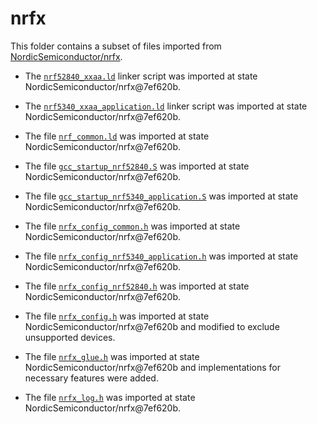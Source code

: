 <!--
SPDX-FileCopyrightText: 2023 Fraunhofer-Gesellschaft zur Förderung der angewandten Forschung e.V.
SPDX-License-Identifier: BSD-3-Clause
-->
# nrfx

This folder contains a subset of files imported from [NordicSemiconductor/nrfx](https://github.com/NordicSemiconductor/nrfx).

- The [`nrf52840_xxaa.ld`](https://github.com/NordicSemiconductor/nrfx/blob/7ef620bedd3fd41828e0f81523a1d08a986b8a0e/mdk/nrf52840_xxaa.ld) linker script was imported at state NordicSemiconductor/nrfx@7ef620b.

- The [`nrf5340_xxaa_application.ld`](https://github.com/NordicSemiconductor/nrfx/blob/7ef620bedd3fd41828e0f81523a1d08a986b8a0e/mdk/nrf5340_xxaa_application.ld) linker script was imported at state NordicSemiconductor/nrfx@7ef620b.

- The file [`nrf_common.ld`](https://github.com/NordicSemiconductor/nrfx/blob/7ef620bedd3fd41828e0f81523a1d08a986b8a0e/mdk/nrf_common.ld) was imported at state NordicSemiconductor/nrfx@7ef620b.

- The file [`gcc_startup_nrf52840.S`](https://github.com/NordicSemiconductor/nrfx/blob/7ef620bedd3fd41828e0f81523a1d08a986b8a0e/mdk/gcc_startup_nrf52840.S) was imported at state NordicSemiconductor/nrfx@7ef620b.

- The file [`gcc_startup_nrf5340_application.S`](https://github.com/NordicSemiconductor/nrfx/blob/7ef620bedd3fd41828e0f81523a1d08a986b8a0e/mdk/gcc_startup_nrf5340_application.S) was imported at state NordicSemiconductor/nrfx@7ef620b.

- The file [`nrfx_config_common.h`](https://github.com/NordicSemiconductor/nrfx/blob/7ef620bedd3fd41828e0f81523a1d08a986b8a0e/templates/nrfx_config_common.h) was imported at state NordicSemiconductor/nrfx@7ef620b.

- The file [`nrfx_config_nrf5340_application.h`](https://github.com/NordicSemiconductor/nrfx/blob/7ef620bedd3fd41828e0f81523a1d08a986b8a0e/templates/nrfx_config_nrf5340_application.h) was imported at state NordicSemiconductor/nrfx@7ef620b.

- The file [`nrfx_config_nrf52840.h`](https://github.com/NordicSemiconductor/nrfx/blob/7ef620bedd3fd41828e0f81523a1d08a986b8a0e/templates/nrfx_config_nrf52840.h) was imported at state NordicSemiconductor/nrfx@7ef620b.

- The file [`nrfx_config.h`](https://github.com/NordicSemiconductor/nrfx/blob/7ef620bedd3fd41828e0f81523a1d08a986b8a0e/templates/nrfx_config.h) was imported at state NordicSemiconductor/nrfx@7ef620b and modified to exclude unsupported devices.

- The file [`nrfx_glue.h`](https://github.com/NordicSemiconductor/nrfx/blob/7ef620bedd3fd41828e0f81523a1d08a986b8a0e/templates/nrfx_glue.h) was imported at state NordicSemiconductor/nrfx@7ef620b and implementations for necessary features were added.

- The file [`nrfx_log.h`](https://github.com/NordicSemiconductor/nrfx/blob/7ef620bedd3fd41828e0f81523a1d08a986b8a0e/templates/nrfx_log.h) was imported at state NordicSemiconductor/nrfx@7ef620b.
